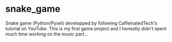 # snake_game
Snake game (Python/Pyxel) developped by following CaffeinatedTech's tutorial on YouTube.
This is my first game project and I honestly didn't spent much time working on the music part...

